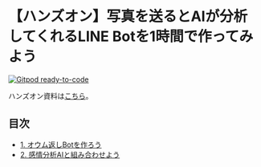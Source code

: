 # 【ハンズオン】写真を送るとAIが分析してくれるLINE Botを1時間で作ってみよう

[![Gitpod ready-to-code](https://img.shields.io/badge/Gitpod-ready--to--code-blue?logo=gitpod)](https://gitpod.io/#https://github.com/tmitsuoka0423/line-bot-azure-face-api-handson)

ハンズオン資料は[こちら](https://tmitsuoka0423.github.io/line-bot-azure-face-api-handson/)。

## 目次

- [1. オウム返しBotを作ろう](manual/echo-bot.md)
- [2. 感情分析AIと組み合わせよう](manual/face-api.md)

